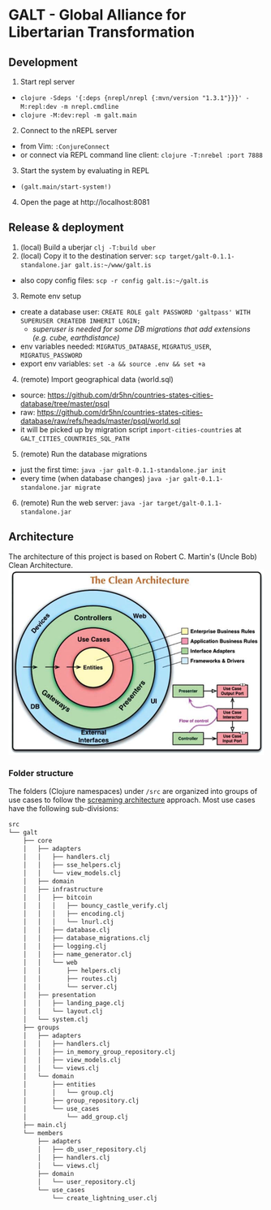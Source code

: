 # GALT - Global Alliance for Libertarian Transformation

## Development

1. Start repl server
  - `clojure -Sdeps '{:deps {nrepl/nrepl {:mvn/version "1.3.1"}}}' -M:repl:dev -m nrepl.cmdline`
  - `clojure -M:dev:repl -m galt.main`
2. Connect to the nREPL server
  - from Vim: `:ConjureConnect`
  - or connect via REPL command line client: `clojure -T:nrebel :port 7888`
3. Start the system by evaluating in REPL
  - `(galt.main/start-system!)`
4. Open the page at http://localhost:8081

## Release & deployment

1. (local) Build a uberjar `clj -T:build uber`
2. (local) Copy it to the destination server: `scp target/galt-0.1.1-standalone.jar galt.is:~/www/galt.is`
  - also copy config files: `scp -r config galt.is:~/galt.is`
3. Remote env setup
  - create a database user: `CREATE ROLE galt PASSWORD 'galtpass' WITH SUPERUSER CREATEDB INHERIT LOGIN;`
    - _superuser is needed for some DB migrations that add extensions (e.g. cube, earthdistance)_
  - env variables needed: `MIGRATUS_DATABASE`, `MIGRATUS_USER`, `MIGRATUS_PASSWORD`
  - export env variables: `set -a && source .env && set +a`
4. (remote) Import geographical data (world.sql)
  - source: https://github.com/dr5hn/countries-states-cities-database/tree/master/psql
  - raw:  https://github.com/dr5hn/countries-states-cities-database/raw/refs/heads/master/psql/world.sql
  - it will be picked up by migration script `import-cities-countries` at
    `GALT_CITIES_COUNTRIES_SQL_PATH`
5. (remote) Run the database migrations
  - just the first time: `java -jar galt-0.1.1-standalone.jar init`
  - every time (when database changes) `java -jar galt-0.1.1-standalone.jar migrate`
6. (remote) Run the web server: `java -jar target/galt-0.1.1-standalone.jar`

## Architecture

The architecture of this project is based on Robert C. Martin's (Uncle Bob) Clean Architecture.
![Clean architecture diagram](docs/clean-architecture.png)

### Folder structure

The folders (Clojure namespaces) under `/src` are organized into groups of use cases to follow the [screaming architecture](https://blog.cleancoder.com/uncle-bob/2011/09/30/Screaming-Architecture.html) approach. Most use cases have the following sub-divisions:
```
src
└── galt
    ├── core
    │   ├── adapters
    │   │   ├── handlers.clj
    │   │   ├── sse_helpers.clj
    │   │   └── view_models.clj
    │   ├── domain
    │   ├── infrastructure
    │   │   ├── bitcoin
    │   │   │   ├── bouncy_castle_verify.clj
    │   │   │   ├── encoding.clj
    │   │   │   └── lnurl.clj
    │   │   ├── database.clj
    │   │   ├── database_migrations.clj
    │   │   ├── logging.clj
    │   │   ├── name_generator.clj
    │   │   └── web
    │   │       ├── helpers.clj
    │   │       ├── routes.clj
    │   │       └── server.clj
    │   ├── presentation
    │   │   ├── landing_page.clj
    │   │   └── layout.clj
    │   └── system.clj
    ├── groups
    │   ├── adapters
    │   │   ├── handlers.clj
    │   │   ├── in_memory_group_repository.clj
    │   │   ├── view_models.clj
    │   │   └── views.clj
    │   └── domain
    │       ├── entities
    │       │   └── group.clj
    │       ├── group_repository.clj
    │       └── use_cases
    │           └── add_group.clj
    ├── main.clj
    └── members
        ├── adapters
        │   ├── db_user_repository.clj
        │   ├── handlers.clj
        │   └── views.clj
        ├── domain
        │   └── user_repository.clj
        └── use_cases
            └── create_lightning_user.clj
```

